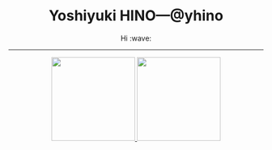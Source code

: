 <h1 align="center">Yoshiyuki HINO—@yhino</h1>

<div align="center">
Hi :wave:
</div>

---

<div align="center">
  <a href="https://github.com/anuraghazra/github-readme-stats">
    <img height="165em" src="https://github-readme-stats.vercel.app/api?username=yhino&count_private=true&show_icons=true&hide_border=false&theme=monokai" />
    <img height="165em" src="https://github-readme-stats.vercel.app/api/top-langs/?username=yhino&layout=compact&hide_border=false&theme=monokai" />
  </a>
</div>
